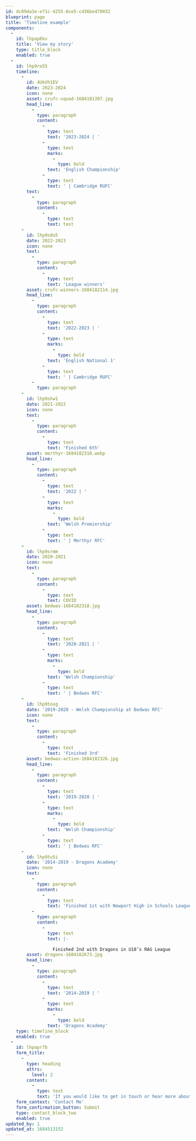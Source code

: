 ```yaml
---
id: dc09da3e-e71c-4255-8ce5-cd36be470032
blueprint: page
title: 'Timeline example'
components:
  -
    id: lhpap6kv
    title: 'View my story'
    type: title_block
    enabled: true
  -
    id: lhp9ro55
    timeline:
      -
        id: 4UkVh1EV
        date: 2023-2024
        icon: none
        asset: crufc-squad-1684181397.jpg
        head_line:
          -
            type: paragraph
            content:
              -
                type: text
                text: '2023-2024 | '
              -
                type: text
                marks:
                  -
                    type: bold
                text: 'English Championship'
              -
                type: text
                text: ' | Cambridge RUFC'
        text:
          -
            type: paragraph
            content:
              -
                type: text
                text: test
      -
        id: lhp9s8o5
        date: 2022-2023
        icon: none
        text:
          -
            type: paragraph
            content:
              -
                type: text
                text: 'League winners'
        asset: crufc-winners-1684182114.jpg
        head_line:
          -
            type: paragraph
            content:
              -
                type: text
                text: '2022-2023 | '
              -
                type: text
                marks:
                  -
                    type: bold
                text: 'English National 1'
              -
                type: text
                text: ' | Cambridge RUFC'
          -
            type: paragraph
      -
        id: lhp9shw1
        date: 2021-2022
        icon: none
        text:
          -
            type: paragraph
            content:
              -
                type: text
                text: 'Finished 6th'
        asset: merthyr-1684182310.webp
        head_line:
          -
            type: paragraph
            content:
              -
                type: text
                text: '2022 | '
              -
                type: text
                marks:
                  -
                    type: bold
                text: 'Welsh Premiership'
              -
                type: text
                text: ' | Merthyr RFC'
      -
        id: lhp9srmm
        date: 2020-2021
        icon: none
        text:
          -
            type: paragraph
            content:
              -
                type: text
                text: COVID
        asset: bedwas-1684182318.jpg
        head_line:
          -
            type: paragraph
            content:
              -
                type: text
                text: '2020-2021 | '
              -
                type: text
                marks:
                  -
                    type: bold
                text: 'Welsh Championship'
              -
                type: text
                text: ' | Bedwas RFC'
      -
        id: lhp9toxg
        date: '2019-2020 - Welsh Championship at Bedwas RFC'
        icon: none
        text:
          -
            type: paragraph
            content:
              -
                type: text
                text: 'Finished 3rd'
        asset: bedwas-action-1684182326.jpg
        head_line:
          -
            type: paragraph
            content:
              -
                type: text
                text: '2019-2020 | '
              -
                type: text
                marks:
                  -
                    type: bold
                text: 'Welsh Championship'
              -
                type: text
                text: ' | Bedwas RFC'
      -
        id: lhp9tu5i
        date: '2014-2019 - Dragons Academy'
        icon: none
        text:
          -
            type: paragraph
            content:
              -
                type: text
                text: 'Finished 1st with Newport High in Schools League'
          -
            type: paragraph
            content:
              -
                type: text
                text: |-

                  Finished 2nd with Dragons in U18’s RAG League
        asset: dragons-1684182673.jpg
        head_line:
          -
            type: paragraph
            content:
              -
                type: text
                text: '2014-2019 | '
              -
                type: text
                marks:
                  -
                    type: bold
                text: 'Dragons Academy'
    type: timeline_block
    enabled: true
  -
    id: lhpapr7b
    form_title:
      -
        type: heading
        attrs:
          level: 2
        content:
          -
            type: text
            text: 'If you would like to get in touch or hear more about my experience please fill in the form below.'
    form_context: 'Contact Me'
    form_confirmation_button: Submit
    type: contact_block_two
    enabled: true
updated_by: 1
updated_at: 1684513152
---
```

